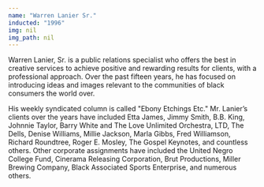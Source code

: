 ```yaml
---
name: "Warren Lanier Sr."
inducted: "1996"
img: nil
img_path: nil
---
```


Warren Lanier, Sr. is a public relations specialist who offers the best in creative services to achieve positive and rewarding results for clients, with a professional approach. Over the past fifteen years, he has focused on introducing ideas and images relevant to the communities of black consumers the world over.

His weekly syndicated column is called "Ebony Etchings Etc."   Mr. Lanier’s clients over the years have included Etta James, Jimmy Smith, B.B. King, Johnnie Taylor, Barry White and The Love Unlimited Orchestra, LTD, The Dells, Denise Williams, Millie Jackson, Marla Gibbs, Fred Williamson, Richard Roundtree, Roger E. Mosley, The Gospel Keynotes, and countless others.  Other corporate assignments have included the United Negro College Fund, Cinerama Releasing Corporation, Brut Productions, Miller Brewing Company, Black Associated Sports Enterprise, and numerous others.
